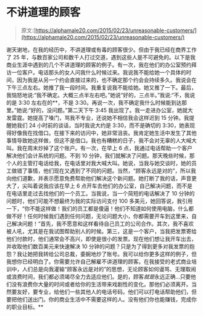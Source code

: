 # 不讲道理的顾客

> 原文:[https://alphamale20.com/2015/02/23/unreasonable-customers/](https://alphamale20.com/2015/02/23/unreasonable-customers/)

谢天谢地，在我的经历中，不讲道理或有毒的顾客很少。但由于我已经在商界工作了 25 年，与数百家公司和数千人打过交道，遇到这些人是不可避免的。以下是我商业生涯中遇到的几个不讲道理的顾客的例子。有一次，我在他们的办公室预约拜访一位客户。电话那头的女人问我什么时候过来。我说我不能给她一个具体的时间，因为我是从另一个约会直接过来的，也不确定那个约会会持续多久。我说会在下午三点左右。她推了我一段时间。我重复说我不能给她。她又推了一下。最后，我恼怒地说:“我不确定。大概三点半左右吧。”她说“好的，三点半。”我说:“不，我说的是 3:30 左右在的**，不是 3:30。再说一次，我不确定我什么时候能到达那里。”她说:“好的，没问题。”第二天下午 3:45 我出现了。我一走进办公室，她就大发雷霆。她提高了嗓门，骂我不专业，还说她不相信我会这样迟到 15 分钟。我提醒她我们 24 小时前的谈话，当时我说大约是 3:30，而不是确切的 3:30，她表现得好像我在找借口。在接下来的访问中，她非常沮丧。我肯定她生活中发生了其他事情导致她这样做，但这不是借口。我也有糟糕的日子，我不会对无辜的人大喊大叫。我在周末炒掉了这个账户。有一次，在早上 6 点，我通过电话帮助一个客户解决他们会计系统的问题。不到 10 分钟，我们就解决了问题。那天晚些时候，那个人的主管打电话给我，在电话里对我大喊大叫。她说，当我与她交谈时，她的员工做错了事情，他们现在又遇到了不同的问题。当然，“顾客永远是对的”，所以我向他们道歉，并表示愿意免费帮助他们解决这个新问题。她打断了我的话，声音更大了，尖叫着说我应该在早上 6 点开车去他们的办公室，自己解决问题，而不是在电话里走过去找他们的一个员工。当我说，当一个简短的电话解决了 10 分钟的问题时，他们可能不想最终为我的实际访问支付 100 多美元，她回答说，我引用一下，“你不能这样做！我们的员工都是傻逼！他们不知道如何使用电脑，什么都做不好！任何时候我们遇到任何问题，无论问题大小，你都需要开车到这里来，自己解决问题！”首先，我不愿意和这样看待自己员工的公司合作。其次，我不喜欢被人吼，尤其是在我试图帮助别人的时候。第三，这是一个客户，当我把发票寄给他们付款时，他们通常会不高兴，即使是很小的发票。现在他们想让我开车出去，并收取他们数百美元来快速解决 10 分钟的问题？只是为了得到更多对我发票的抱怨？我让她把我转给公司总裁，委婉地炒了账号。我可以给你更多这样的例子，但我想你已经明白了。你需要允许自己解雇不讲道理的顾客。在我接受的老式商业培训中，人们总是向我灌输“顾客永远是对的”的思想，无论顾客如何谩骂、无理取闹或浪费时间，我们都必须竭尽全力去适应他们。是的，顾客*就是*永远正确...只要他们没有浪费你大量的时间或者给你的生活带来戏剧性的变化。那他们必须离开。当然要友好，要专业，给他们一些其他人的电话号码，他们可以打电话帮助他们，但要把他们送出门。你的商业生活中不需要这样的人。没有他们你也能赚钱，完成你的职业目标。**